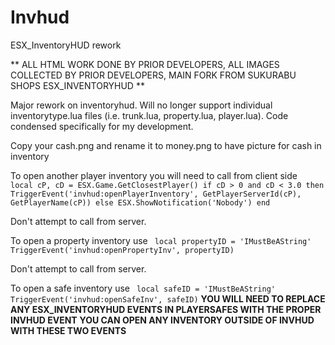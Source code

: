 # Invhud
ESX_InventoryHUD rework

** ALL HTML WORK DONE BY PRIOR DEVELOPERS, ALL IMAGES COLLECTED BY PRIOR DEVELOPERS, MAIN FORK FROM SUKURABU SHOPS ESX_INVENTORYHUD **

Major rework on inventoryhud. Will no longer support individual inventorytype.lua files (i.e. trunk.lua, property.lua, player.lua).
Code condensed specifically for my development.

Copy your cash.png and rename it to money.png to have picture for cash in inventory

To open another player inventory you will need to call from client side 
`
local cP, cD = ESX.Game.GetClosestPlayer()
if cD > 0 and cD < 3.0 then
	TriggerEvent('invhud:openPlayerInventory', GetPlayerServerId(cP), GetPlayerName(cP))
else
	ESX.ShowNotification('Nobody')
end`

Don't attempt to call from server.

To open a property inventory use 
`
local propertyID = 'IMustBeAString'
TriggerEvent('invhud:openPropertyInv', propertyID)`

Don't attempt to call from server.

To open a safe inventory use 
`
local safeID = 'IMustBeAString'
TriggerEvent('invhud:openSafeInv', safeID)`
**YOU WILL NEED TO REPLACE ANY ESX_INVENTORYHUD EVENTS IN PLAYERSAFES WITH THE PROPER INVHUD EVENT**
**YOU CAN OPEN ANY INVENTORY OUTSIDE OF INVHUD WITH THESE TWO EVENTS**

